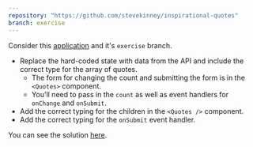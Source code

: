 ```yaml
---
repository: "https://github.com/stevekinney/inspirational-quotes"
branch: exercise
---
```


Consider this [application](https://github.com/stevekinney/inspirational-quotes/tree/exercise) and it's `exercise` branch.

* Replace the hard-coded state with data from the API and include the correct type for the array of quotes.
  * The form for changing the count and submitting the form is in the `<Quotes>` component.
  * You'll need to pass in the `count` as well as event handlers for `onChange` and `onSubmit`.
* Add the correct typing for the children in the `<Quotes />` component.
* Add the correct typing for the `onSubmit` event handler.

You can see the solution [here](State%20and%20events,%20a%20solution.md).
